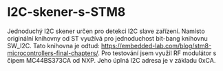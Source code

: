 # I2C-skener-s-STM8
Jednoduchý I2C skener určen pro detekci I2C slave zařízení. Namísto originální knihovny od ST využívá pro jednoduchost bit-bang knihovnu SW_I2C. Tato knihovna je odtud: https://embedded-lab.com/blog/stm8-microcontrollers-final-chapters/. Pro testování jsem využil RF modulátor s čipem MC44BS373CA od NXP. Jeho úplná I2C adresa je v základu 0xCA.
